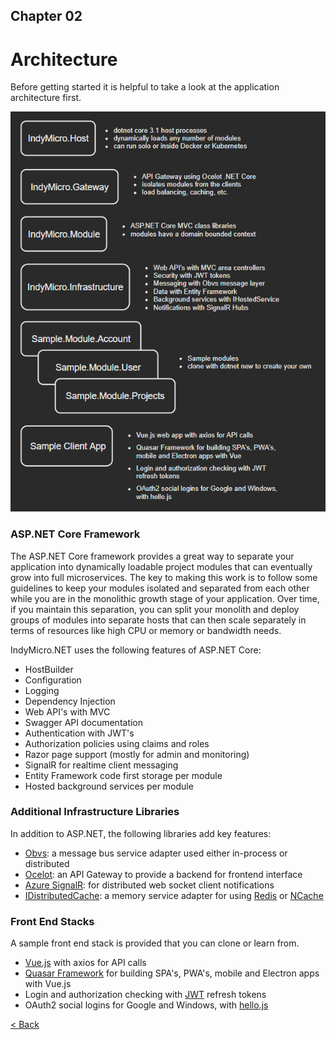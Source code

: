 ## Chapter 02

# Architecture

Before getting started it is helpful to take a look at the application architecture first.

![IndyMicro](./Images/IndyMicro.png) 



### ASP.NET Core Framework

The ASP.NET Core framework provides a great way to separate your application into dynamically loadable project modules that can eventually grow into full microservices.  The key to making this work is to follow some guidelines to keep your modules isolated and separated from each other while you are in the monolithic growth stage of your application.  Over time, if you maintain this separation, you can split your monolith and deploy groups of modules into separate hosts that can then scale separately in terms of resources like high CPU or memory or bandwidth needs.  

IndyMicro.NET uses the following features of ASP.NET Core:

- HostBuilder
- Configuration
- Logging
- Dependency Injection
- Web API's with MVC
- Swagger API documentation
- Authentication with JWT's
- Authorization policies using claims and roles
- Razor page support (mostly for admin and monitoring)
- SignalR for realtime client messaging
- Entity Framework code first storage per module
- Hosted background services per module

### Additional Infrastructure Libraries

In addition to ASP.NET, the following libraries add key features:

- [Obvs](https://github.com/christopherread/Obvs):  a message bus service adapter used either in-process or distributed
- [Ocelot](https://github.com/ThreeMammals/Ocelot):  an API Gateway to provide a backend for frontend interface
- [Azure SignalR](https://azure.microsoft.com/en-us/services/signalr-service/): for distributed web socket client notifications
- [IDistributedCache](https://docs.microsoft.com/en-us/aspnet/core/performance/caching/distributed?view=aspnetcore-3.1):  a memory service adapter for using [Redis](https://docs.microsoft.com/en-us/rest/api/redis/redis) or [NCache](https://github.com/Alachisoft/NCache)

### Front End Stacks

A sample front end stack is provided that you can clone or learn from.

- [Vue.js](https://vuejs.org/) with axios for API calls
- [Quasar Framework](https://quasar.dev/) for building SPA's, PWA's, mobile and Electron apps with Vue.js
- Login and authorization checking with [JWT](https://jwt.io/) refresh tokens
- OAuth2 social logins for Google and Windows, with [hello.js](https://adodson.com/hello.js/)





[< Back](index.md)



